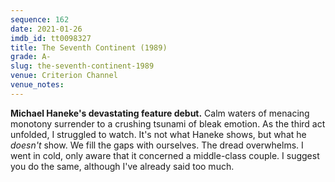 ```yaml
---
sequence: 162
date: 2021-01-26
imdb_id: tt0098327
title: The Seventh Continent (1989)
grade: A-
slug: the-seventh-continent-1989
venue: Criterion Channel
venue_notes:
---
```


**Michael Haneke's devastating feature debut.** Calm waters of menacing monotony surrender to a crushing tsunami of bleak emotion. As the third act unfolded, I struggled to watch. It's not what Haneke shows, but what he _doesn't_ show. We fill the gaps with ourselves. The dread overwhelms. I went in cold, only aware that it concerned a middle-class couple. I suggest you do the same, although I've already said too much.
